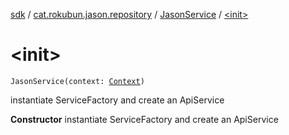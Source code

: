 [sdk](../../index.md) / [cat.rokubun.jason.repository](../index.md) / [JasonService](index.md) / [&lt;init&gt;](./-init-.md)

# &lt;init&gt;

`JasonService(context: `[`Context`](https://developer.android.com/reference/android/content/Context.html)`)`

instantiate ServiceFactory and create an ApiService

**Constructor**
instantiate ServiceFactory and create an ApiService

